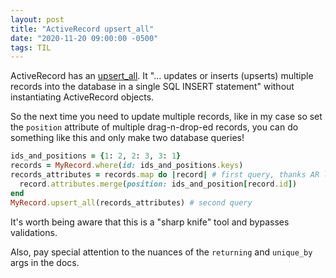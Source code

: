 ```yaml
---
layout: post
title: "ActiveRecord upsert_all"
date: "2020-11-20 09:00:00 -0500"
tags: TIL
---
```


ActiveRecord has an [upsert_all](https://api.rubyonrails.org/classes/ActiveRecord/Persistence/ClassMethods.html#method-i-upsert_all). It "... updates or inserts (upserts) multiple records into the database in a single SQL INSERT statement" without instantiating ActiveRecord objects.

So the next time you need to update multiple records, like in my case so set the `position` attribute of multiple drag-n-drop-ed records, you can do something like this and only make two database queries!

```ruby
ids_and_positions = {1: 2, 2: 3, 3: 1}
records = MyRecord.where(id: ids_and_positions.keys)
records_attributes = records.map do |record| # first query, thanks AR lazy loading!
  record.attributes.merge(position: ids_and_position[record.id])
end
MyRecord.upsert_all(records_attributes) # second query
```

It's worth being aware that this is a "sharp knife" tool and bypasses validations.

Also, pay special attention to the nuances of the `returning` and `unique_by` args in the docs.
